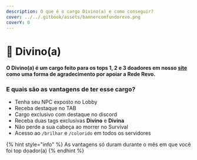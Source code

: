 ```yaml
---
description: O que é o cargo Divino(a) e como conseguir?
cover: ../../.gitbook/assets/bannercomfundorevo.png
coverY: 0
---
```


# 🌻 Divino(a)

#### O Divino(a) é um cargo feito para os tops 1, 2 e 3 doadores em nosso [site](https://rederevo.com/) como uma forma de agradecimento por apoiar a Rede Revo.

### E quais são as vantagens de ter esse cargo?

* Tenha seu NPC exposto no Lobby
* Receba destaque no TAB
* Cargo exclusivo com destaque no discord
* Receba duas tags exclusivas **Divino** e **Divina**
* Não perde a sua cabeça ao morrer no Survival
* Acesso ao `/brilhar` e `/colorido` em todos os servidores

{% hint style="info" %}
As vantagens só duram durante o mês em que você foi top doador(a)
{% endhint %}
